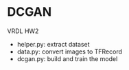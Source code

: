 # DCGAN
VRDL HW2

* helper.py: extract dataset
* data.py: convert images to TFRecord
* dcgan.py: build and train the model
